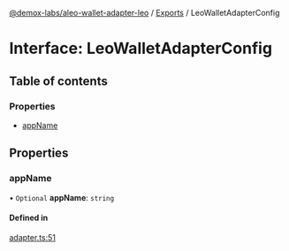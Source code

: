 [@demox-labs/aleo-wallet-adapter-leo](../README.md) / [Exports](../modules.md) / LeoWalletAdapterConfig

# Interface: LeoWalletAdapterConfig

## Table of contents

### Properties

- [appName](LeoWalletAdapterConfig.md#appname)

## Properties

### appName

• `Optional` **appName**: `string`

#### Defined in

[adapter.ts:51](https://github.com/demox-labs/leo-wallet-adapter/blob/8b34447/packages/wallets/leo/adapter.ts#L51)
